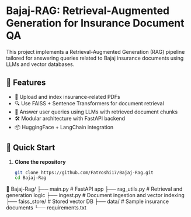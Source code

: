 # Bajaj-RAG: Retrieval-Augmented Generation for Insurance Document QA

This project implements a Retrieval-Augmented Generation (RAG) pipeline tailored for answering queries related to Bajaj insurance documents using LLMs and vector databases.

## 🧠 Features

- 📄 Upload and index insurance-related PDFs
- 🔍 Use FAISS + Sentence Transformers for document retrieval
- 🤖 Answer user queries using LLMs with retrieved document chunks
- 🛠️ Modular architecture with FastAPI backend
- 📦 HuggingFace + LangChain integration

## 🚀 Quick Start

1. **Clone the repository**
   ```bash
   git clone https://github.com/FatYoshi17/Bajaj-Rag.git
   cd Bajaj-Rag

📁 Bajaj-Rag/
├── main.py                # FastAPI app
├── rag_utils.py           # Retrieval and generation logic
├── ingest.py              # Document ingestion and vector indexing
├── faiss_store/           # Stored vector DB
├── data/                  # Sample insurance documents
└── requirements.txt

